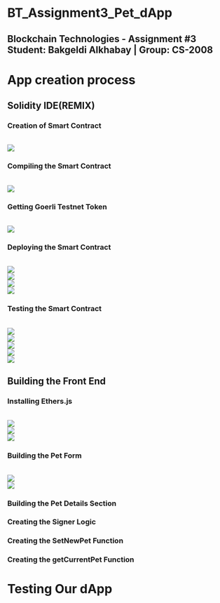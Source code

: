 # BT_Assignment3_Pet_dApp

## Blockchain Technologies - Assignment #3 Student: Bakgeldi Alkhabay | Group: CS-2008

# App creation process

## Solidity IDE(REMIX)

### Creation of Smart Contract
<br><img src="images/2.png">

### Compiling the Smart Contract
<br><img src="images/1.png">

### Getting Goerli Testnet Token
<br><img src="images/1.png">

### Deploying the Smart Contract
<br><img src="images/3.png">
<br><img src="images/4.png">
<br><img src="images/5.png">
<br><img src="images/6.png">

### Testing the Smart Contract
<br><img src="images/7.png">
<br><img src="images/8.png">
<br><img src="images/9.png">
<br><img src="images/10.png">
<br><img src="images/11.png">

## Building the Front End

### Installing Ethers.js
<br><img src="images/12.png">
<br><img src="images/13.png">
<br><img src="images/14.png">

### Building the Pet Form
<br><img src="images/15.png">
<br><img src="images/16.png">

### Building the Pet Details Section

### Creating the Signer Logic

### Creating the SetNewPet Function

### Creating the getCurrentPet Function

# Testing Our dApp

